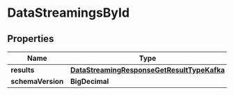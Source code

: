 

# DataStreamingsById


## Properties

| Name | Type | Description | Notes |
|------------ | ------------- | ------------- | -------------|
|**results** | [**DataStreamingResponseGetResultTypeKafka**](DataStreamingResponseGetResultTypeKafka.md) |  |  [optional] |
|**schemaVersion** | **BigDecimal** |  |  [optional] |



